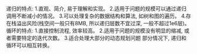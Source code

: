 递归的特点:
	1.直观、简介, 易于理解和实现。
	2.适用于问题的规模可以通过递归调用不断减小的情况。
	3.可以处理复杂的数据结构和算法, 如树和图的遍历。
	4.存在栈溢出风险(栈空间一般只有8MB, 所以递归层数不宜过深, 一般不超过1e6层)。
循环的特点:
	1.直接控制流程, 效率较高。
	2.适用于问题的规模没有明显的缩减, 或者需要特定的迭代次数。
	3.适合处理大部分的动态规划问题
部分情况下, 递归和循环可以相互转换。